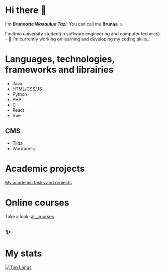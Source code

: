 ## <h1>Hi there 👋</h1>

I'm <strong><i>Brunnotte Wasaulua Tazi</i></strong>. You can call me <strong>Brunaa</strong> ☺️
<p>I'm Itmo university student(in software engineering and computer technics).<br/>
- 🔭 I’m currently working on learning and developing my coding skills...</p>

[](https://giphy.com/embed/L1R1tvI9svkIWwpVYr)

## <h1>Languages, technologies, frameworks and librairies</h1>

- Java
- HTML/CSS/JS
- Python
- PHP
- C
- React
- Vue

## CMS
- Tilda
- Wordpress

## <h1>Academic projects</h1>
[My academic tasks and projects](https://gitlab.se.ifmo.ru/briseisse)

## <h1>Online courses</h1>
Take a look:
[all_courses](https://docs.google.com/document/d/1mfTHjF9DO8iUCJ9De_ZgRl9xXHZuKEUh03KM3ziEnFM/edit?usp=sharing)

## ✨<h1>My stats</h1>
[![Top Langs](https://github-readme-stats.vercel.app/api/top-langs/?username=sabahoth01)](https://github.com/sabahoth01/github-readme-stats)

<!--
**sabahoth01/sabahoth01** is a ✨ _special_ ✨ repository because its `README.md` (this file) appears on your GitHub profile.

Here are some ideas to get you started:

- 🔭 I’m currently working on ...
- 🌱 I’m currently learning ...
- 👯 I’m looking to collaborate on ...
- 🤔 I’m looking for help with ...
- 💬 Ask me about ...
- 📫 How to reach me: ...
- 😄 Pronouns: ...
- ⚡ Fun fact: ...
-->
